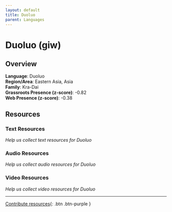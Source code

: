 ```yaml
---
layout: default
title: Duoluo
parent: Languages
---
```


# Duoluo (giw)

## Overview

**Language**: Duoluo  
**Region/Area**: Eastern Asia, Asia  
**Family**: Kra-Dai  
**Grassroots Presence (z-score)**: -0.82  
**Web Presence (z-score)**: -0.38  

## Resources

### Text Resources
*Help us collect text resources for Duoluo*

### Audio Resources
*Help us collect audio resources for Duoluo*

### Video Resources
*Help us collect video resources for Duoluo*

---

[Contribute resources](https://forms.office.com/e/1SfLJx3u1r){: .btn .btn-purple }
